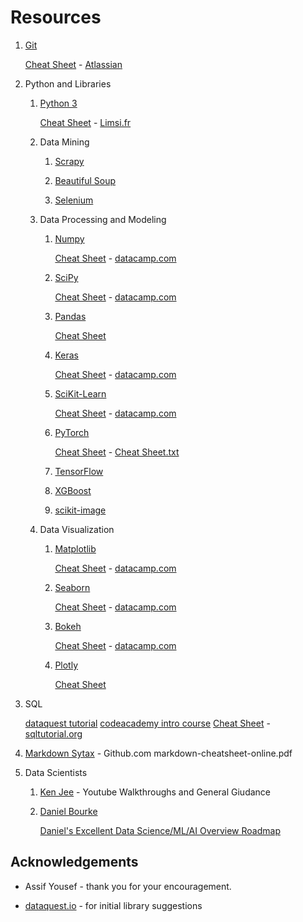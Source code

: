 # Resources

1.  [Git](https://git-scm.com/docs)

    [Cheat Sheet](https://github.com/aespositoiii/Resources/blob/master/SWTM-2088_Atlassian-Git-Cheatsheet-1.pdf) - [Atlassian](https://www.atlassian.com/git/tutorials/atlassian-git-cheatsheet)

1.  Python and Libraries

    1.  [Python 3](https://docs.python.org/3/)

        [Cheat Sheet](https://github.com/aespositoiii/Resources/blob/master/mementopython3-english.pdf) - [Limsi.fr](https://perso.limsi.fr/pointal/python:memento)

    1.  Data Mining
        1.  [Scrapy](https://docs.scrapy.org/en/latest/index.html)

        1.  [Beautiful Soup](https://www.crummy.com/software/BeautifulSoup/bs4/doc/)

        1.  [Selenium](https://selenium-python.readthedocs.io/)

    1.  Data Processing and Modeling
        1.  [Numpy](https://numpy.org/doc/1.19/index.html)

            [Cheat Sheet](https://github.com/aespositoiii/Resources/blob/master/Numpy_Python_Cheat_Sheet.pdf) - [datacamp.com](https://www.datacamp.com/community/blog/python-numpy-cheat-sheet)

        1.  [SciPy](https://docs.scipy.org/doc/scipy/reference/)

            [Cheat Sheet](https://github.com/aespositoiii/Resources/blob/master/Python_SciPy_Cheat_Sheet_Linear_Algebra.pdf) - [datacamp.com](https://www.datacamp.com/community/blog/python-scipy-cheat-sheet)

        1.  [Pandas](https://pandas.pydata.org/pandas-docs/stable/user_guide/index.html)

            [Cheat Sheet](https://github.com/aespositoiii/Resources/blob/master/Pandas_Cheat_Sheet.pdf)

        1.  [Keras](https://keras.io/guides/functional_api/)

            [Cheat Sheet](https://github.com/aespositoiii/Resources/blob/master/Keras_Cheat_Sheet_Python.pdf) - [datacamp.com](https://www.datacamp.com/community/blog/keras-cheat-sheet)

        1.  [SciKit-Learn](https://scikit-learn.org/stable/user_guide.html)

            [Cheat Sheet](https://github.com/aespositoiii/Resources/blob/master/Scikit_Learn_Cheat_Sheet_Python.pdf) - [datacamp.com](https://www.datacamp.com/community/blog/scikit-learn-cheat-sheet)

        1.  [PyTorch](https://pytorch.org/docs/stable/index.html)

            [Cheat Sheet](https://pytorch.org/tutorials/beginner/ptcheat.html) - [Cheat Sheet.txt](https://pytorch.org/tutorials/_sources/beginner/ptcheat.rst.txt)
        
        1.  [TensorFlow](https://www.tensorflow.org/tutorials)

        1.  [XGBoost](https://xgboost.readthedocs.io/en/latest/python/python_intro.html)

        1.  [scikit-image](https://scikit-image.org/)

    1.  Data Visualization
        1.  [Matplotlib](https://matplotlib.org/)

            [Cheat Sheet]() - [datacamp.com](https://www.datacamp.com/community/blog/python-matplotlib-cheat-sheet)

        1.  [Seaborn](https://seaborn.pydata.org/)

            [Cheat Sheet]() - [datacamp.com](https://www.datacamp.com/community/blog/seaborn-cheat-sheet-python)

        1.  [Bokeh](https://docs.bokeh.org/en/latest/)

            [Cheat Sheet]() - [datacamp.com](https://www.datacamp.com/community/blog/bokeh-cheat-sheet-python)

        1.  [Plotly](https://plotly.com/python/)

            [Cheat Sheet]()




1.  SQL

    [dataquest tutorial](https://www.dataquest.io/blog/sql-basics/)
    [codeacademy intro course](https://www.codecademy.com/learn/learn-sql)
    [Cheat Sheet](https://github.com/aespositoiii/Resources/blob/master/SQL-cheat-sheet.pdf) - [sqltutorial.org](sqltutorial.org)

1. [Markdown Sytax](https://github.com/aespositoiii/Resources/blob/master/markdown-cheatsheet-online.pdf) - Github.com
        markdown-cheatsheet-online.pdf

1. Data Scientists

    1. [Ken Jee](https://www.youtube.com/channel/UCiT9RITQ9PW6BhXK0y2jaeg) - Youtube
    Walkthroughs and General Giudance

    1. [Daniel Bourke](https://www.youtube.com/channel/UCr8O8l5cCX85Oem1d18EezQ)

        [Daniel's Excellent Data Science/ML/AI Overview Roadmap](https://whimsical.com/machine-learning-roadmap-2020-CA7f3ykvXpnJ9Az32vYXva)

## Acknowledgements

* Assif Yousef - thank you for your encouragement.

* [dataquest.io](https://www.dataquest.io/blog/15-python-libraries-for-data-science/) - for initial library suggestions
